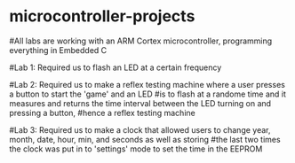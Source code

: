 # microcontroller-projects
#All labs are working with an ARM Cortex microcontroller, programming everything in Embedded C

#Lab 1:  Required us to flash an LED at a certain frequency

#Lab 2:  Required us to make a reflex testing machine where a user presses a button to start the 'game' and an LED
#is to flash at a randome time and it measures and returns the time interval between the LED turning on and pressing a button,
#hence a reflex testing machine

#Lab 3: Required us to make a clock that allowed users to change year, month, date, hour, min, and seconds as well as storing
#the last two times the clock was put in to 'settings' mode to set the time in the EEPROM
